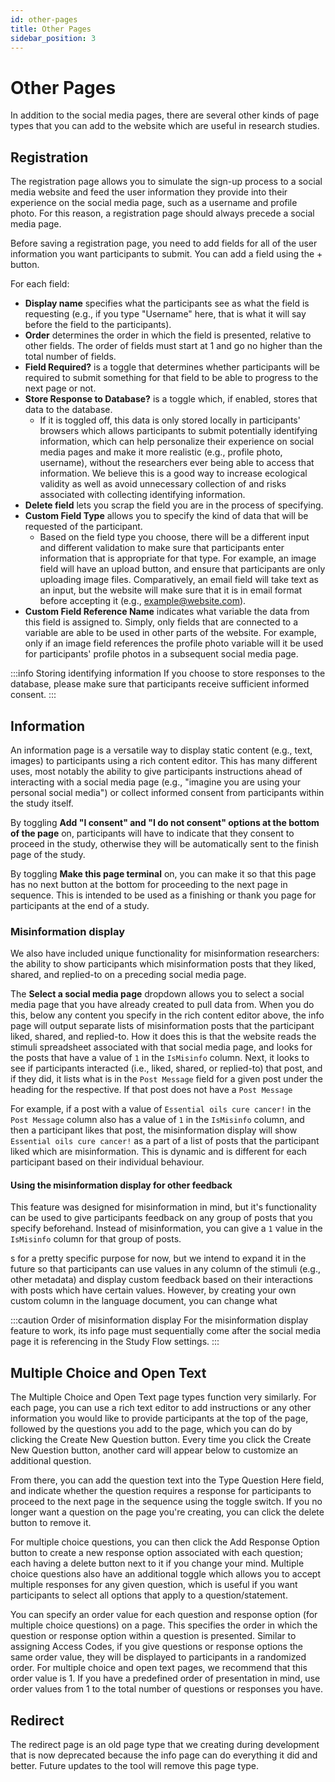 ```yaml
---
id: other-pages
title: Other Pages
sidebar_position: 3
---
```


# Other Pages

In addition to the social media pages, there are several other kinds of page types that you can add to the website which are useful in research studies.

## Registration

The registration page allows you to simulate the sign-up process to a social media website and feed the user information they provide into their experience on the social media page, such as a username and profile photo. For this reason, a registration page should always precede a social media page.

Before saving a registration page, you need to add fields for all of the user information you want participants to submit. You can add a field using the + button.

For each field:
* **Display name** specifies what the participants see as what the field is requesting (e.g., if you type "Username" here, that is what it will say before the field to the participants).
* **Order** determines the order in which the field is presented, relative to other fields. The order of fields must start at 1 and go no higher than the total number of fields. 
* **Field Required?** is a toggle that determines whether participants will be required to submit something for that field to be able to progress to the next page or not.
* **Store Response to Database?** is a toggle which, if enabled, stores that data to the database.
    * If it is toggled off, this data is only stored locally in participants' browsers which allows participants to submit potentially identifying information, which can help personalize their experience on social media pages and make it more realistic (e.g., profile photo, username), without the researchers ever being able to access that information. We believe this is a good way to increase ecological validity as well as avoid unnecessary collection of and risks associated with collecting identifying information.
* **Delete field** lets you scrap the field you are in the process of specifying.
* **Custom Field Type** allows you to specify the kind of data that will be requested of the participant.
    * Based on the field type you choose, there will be a different input and different validation to make sure that participants enter information that is appropriate for that type. For example, an image field will have an upload button, and ensure that participants are only uploading image files. Comparatively, an email field will take text as an input, but the website will make sure that it is in email format before accepting it (e.g., example@website.com).
* **Custom Field Reference Name** indicates what variable the data from this field is assigned to. Simply, only fields that are connected to a variable are able to be used in other parts of the website. For example, only if an image field references the profile photo variable will it be used for participants' profile photos in a subsequent social media page.

:::info Storing identifying information
If you choose to store responses to the database, please make sure that participants receive sufficient informed consent.
:::

## Information

An information page is a versatile way to display static content (e.g., text, images) to participants using a rich content editor. This has many different uses, most notably the ability to give participants instructions ahead of interacting with a social media page (e.g., "imagine you are using your personal social media") or collect informed consent from participants within the study itself.

By toggling **Add "I consent" and "I do not consent" options at the bottom of the page** on, participants will have to indicate that they consent to proceed in the study, otherwise they will be automatically sent to the finish page of the study.

By toggling **Make this page terminal** on, you can make it so that this page has no next button at the bottom for proceeding to the next page in sequence. This is intended to be used as a finishing or thank you page for participants at the end of a study.

### Misinformation display

We also have included unique functionality for misinformation researchers: the ability to show participants which misinformation posts that they liked, shared, and replied-to on a preceding social media page.

The **Select a social media page** dropdown allows you to select a social media page that you have already created to pull data from. When you do this, below any content you specify in the rich content editor above, the info page will output separate lists of misinformation posts that the participant liked, shared, and replied-to. How it does this is that the website reads the stimuli spreadsheet associated with that social media page, and looks for the posts that have a value of `1` in the `IsMisinfo` column. Next, it looks to see if participants interacted (i.e., liked, shared, or replied-to) that post, and if they did, it lists what is in the `Post Message` field for a given post under the heading for the respective. If that post does not have a `Post Message` 

For example, if a post with a value of `Essential oils cure cancer!` in the `Post Message` column also has a value of `1` in the `IsMisinfo` column, and then a participant likes that post, the misinformation display will show `Essential oils cure cancer!` as a part of a list of posts that the participant liked which are misinformation. This is dynamic and is different for each participant based on their individual behaviour.

#### Using the misinformation display for other feedback

This feature was designed for misinformation in mind, but it's functionality can be used to give participants feedback on any group of posts that you specify beforehand. Instead of misinformation, you can give a `1` value in the `IsMisinfo` column for that group of posts.

s for a pretty specific purpose for now, but we intend to expand it in the future so that participants can use values in any column of the stimuli (e.g., other metadata) and display custom feedback based on their interactions with posts which have certain values. However, by creating your own custom column in the language document, you can change what

:::caution Order of misinformation display
For the misinformation display feature to work, its info page must sequentially come after the social media page it is referencing in the Study Flow settings.
:::

## Multiple Choice and Open Text

The Multiple Choice and Open Text page types function very similarly. For each page, you can use a rich text editor to add instructions or any other information you would like to provide participants at the top of the page, followed by the questions you add to the page, which you can do by clicking the Create New Question button. Every time you click the Create New Question button, another card will appear below to customize an additional question.

From there, you can add the question text into the Type Question Here field, and indicate whether the question requires a response for participants to proceed to the next page in the sequence using the toggle switch. If you no longer want a question on the page you're creating, you can click the delete button to remove it.

For multiple choice questions, you can then click the Add Response Option button to create a new response option associated with each question; each having a delete button next to it if you change your mind. Multiple choice questions also have an additional toggle which allows you to accept multiple responses for any given question, which is useful if you want participants to select all options that apply to a question/statement.

You can specify an order value for each question and response option (for multiple choice questions) on a page. This specifies the order in which the question or response option within a question is presented. Similar to assigning Access Codes, if you give questions or response options the same order value, they will be displayed to participants in a randomized order. For multiple choice and open text pages, we recommend that this order value is 1. If you have a predefined order of presentation in mind, use order values from 1 to the total number of questions or responses you have.

## Redirect

The redirect page is an old page type that we creating during development that is now deprecated because the info page can do everything it did and better. Future updates to the tool will remove this page type.